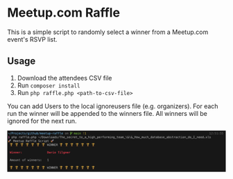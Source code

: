 # Meetup.com Raffle

This is a simple script to randomly select a winner from a Meetup.com event's RSVP list.

## Usage
1. Download the attendees CSV file
2. Run `composer install`
3. Run `php raffle.php <path-to-csv-file>`

You can add Users to the local ignoreusers file (e.g. organizers). For each run the winner will be appended to the winners file.
All winners will be ignored for the next run.

![cli output](doc/cli_output.png "CLI Output")